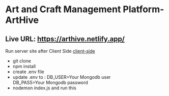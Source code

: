 # Art and Craft Management Platform-ArtHive

## Live URL: https://arthive.netlify.app/
Run server site after Client Side [client-side](https://github.com/Monwar23/project-10-client)
- git clone
- npm install
- create .env file
- update .env to :
  DB_USER=Your Mongodb user <br/>
  DB_PASS=Your Mongodb password
- nodemon index.js and run this
